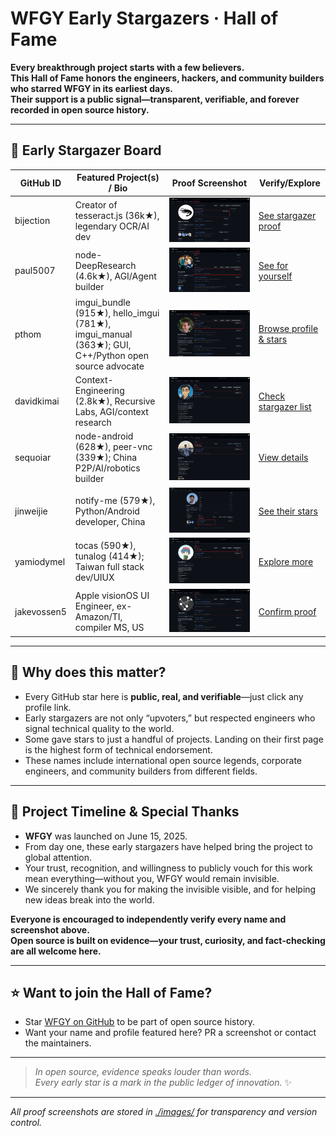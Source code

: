# WFGY Early Stargazers · Hall of Fame

**Every breakthrough project starts with a few believers.  
This Hall of Fame honors the engineers, hackers, and community builders who starred WFGY in its earliest days.  
Their support is a public signal—transparent, verifiable, and forever recorded in open source history.**

---

## 🚀 Early Stargazer Board

| GitHub ID      | Featured Project(s) / Bio                                                  | Proof Screenshot                                 | Verify/Explore                                       |
|----------------|----------------------------------------------------------------------------|--------------------------------------------------|------------------------------------------------------|
| bijection      | Creator of tesseract.js (36k★), legendary OCR/AI dev                       | ![](./images/bijection_star.png)                 | [See stargazer proof](https://github.com/bijection?tab=stars)   |
| paul5007       | node-DeepResearch (4.6k★), AGI/Agent builder                               | ![](./images/paul5007_star.png)                  | [See for yourself](https://github.com/paul5007?tab=stars)        |
| pthom          | imgui_bundle (915★), hello_imgui (781★), imgui_manual (363★); GUI, C++/Python open source advocate | ![](./images/pthom_star.png)     | [Browse profile & stars](https://github.com/pthom?tab=stars)     |
| davidkimai     | Context-Engineering (2.8k★), Recursive Labs, AGI/context research          | ![](./images/davidkimai_star.png)                | [Check stargazer list](https://github.com/davidkimai?tab=stars)  |
| sequoiar       | node-android (628★), peer-vnc (339★); China P2P/AI/robotics builder        | ![](./images/sequoiar_star.png)                  | [View details](https://github.com/sequoiar?tab=stars)            |
| jinweijie      | notify-me (579★), Python/Android developer, China                          | ![](./images/jinweijie_star.png)                 | [See their stars](https://github.com/jinweijie?tab=stars)        |
| yamiodymel     | tocas (590★), tunalog (414★); Taiwan full stack dev/UIUX                   | ![](./images/yamiodymel_star.png)                | [Explore more](https://github.com/YamiOdymel?tab=stars)          |
| jakevossen5    | Apple visionOS UI Engineer, ex-Amazon/TI, compiler MS, US                  | ![](./images/jakevossen5_star.png)               | [Confirm proof](https://github.com/jakevossen5?tab=stars)        |




---

## 👑 Why does this matter?

- Every GitHub star here is **public, real, and verifiable**—just click any profile link.
- Early stargazers are not only “upvoters,” but respected engineers who signal technical quality to the world.
- Some gave stars to just a handful of projects. Landing on their first page is the highest form of technical endorsement.
- These names include international open source legends, corporate engineers, and community builders from different fields.

---

## 🙏 Project Timeline & Special Thanks

- **WFGY** was launched on June 15, 2025.
- From day one, these early stargazers have helped bring the project to global attention.
- Your trust, recognition, and willingness to publicly vouch for this work mean everything—without you, WFGY would remain invisible.
- We sincerely thank you for making the invisible visible, and for helping new ideas break into the world.

**Everyone is encouraged to independently verify every name and screenshot above.  
Open source is built on evidence—your trust, curiosity, and fact-checking are all welcome here.**

---

## ⭐ Want to join the Hall of Fame?

- Star [WFGY on GitHub](https://github.com/onestardao/WFGY) to be part of open source history.
- Want your name and profile featured here? PR a screenshot or contact the maintainers.

---

> *In open source, evidence speaks louder than words.  
> Every early star is a mark in the public ledger of innovation.* ✨

---

_All proof screenshots are stored in [./images/](./images/) for transparency and version control._
